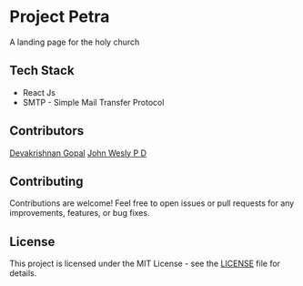 # Project Petra
A landing page for the holy church

## Tech Stack 
* React Js
* SMTP - Simple Mail Transfer Protocol

## Contributors
[Devakrishnan Gopal](https://www.github.com/gdevakrishnan)
[John Wesly P D](https://www.github.com/johnwesly08)

## Contributing
Contributions are welcome! Feel free to open issues or pull requests for any improvements, features, or bug fixes.

## License
This project is licensed under the MIT License - see the [LICENSE](LICENSE) file for details.
